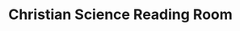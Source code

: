 ---
title: "Christian Science Reading Room"
url: /chicago/christian-science-reading-room/
shop: Bücher
---